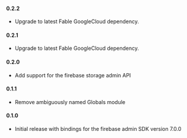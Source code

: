 #### 0.2.2
* Upgrade to latest Fable GoogleCloud dependency.

#### 0.2.1
* Upgrade to latest Fable GoogleCloud dependency.

#### 0.2.0
* Add support for the firebase storage admin API

#### 0.1.1
* Remove ambiguously named Globals module

#### 0.1.0
* Initial release with bindings for the firebase admin SDK version 7.0.0
